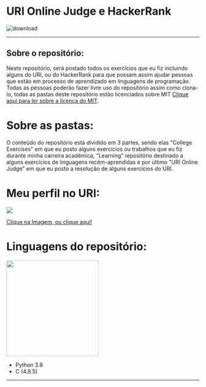 # URI Online Judge e HackerRank

![download](https://user-images.githubusercontent.com/63557590/90193377-2d6cdd00-dd9b-11ea-91d4-1576e8c04d01.png)

* * *
## Sobre o repositório:
 Neste repositório, será postado todos os exercícios que eu fiz incluindo alguns do URI, ou do HackerRank para que possam assim ajudar pessoas que estão em processo de aprendizado em linguagens de programação. Todas as pessoas poderão fazer livre uso do repositório assim como clona-lo, todas as pastas deste repositório estão licenciados sobre  MIT <a href="https://github.com/AugustoEstevaoMonte/URI-Online-Judge-and-Other-Exercises/blob/master/LICENSE">Clique aqui para ler sobre a licença do MIT</a>.

<h1> Sobre as pastas:</h1>
O conteúdo do repositório está dividido em 3 partes, sendo elas "College Exercises" em que eu posto alguns exercícios ou trabalhos que eu fiz durante minha carreira acadêmica, "Learning" repositório destinado a alguns exercícios de linguagens recém-aprendidas e por último "URI Online Judge" em que eu posto a resolução de alguns exercícios do URI.

<h1><strong>Meu perfil no URI:</strong></h1>

<a href="https://www.urionlinejudge.com.br/judge/pt/profile/453285"><img src="https://user-images.githubusercontent.com/63557590/90193398-38277200-dd9b-11ea-9c81-e45139656dd0.png"></a>

<a href="https://www.urionlinejudge.com.br/judge/pt/profile/453285">Clique na Imagem, ou clique aqui!</a>
# <b>Linguagens do repositório:</b>
<img src="https://user-images.githubusercontent.com/63557590/90194471-d0265b00-dd9d-11ea-9730-3c1a142fc814.png" width=240 height=250>


- Python 3.8
- C (4.8.5)

* * *

